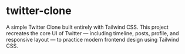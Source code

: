 # twitter-clone
A simple Twitter Clone built entirely with Tailwind CSS. This project recreates the core UI of Twitter — including timeline, posts, profile, and responsive layout — to practice modern frontend design using Tailwind CSS.
